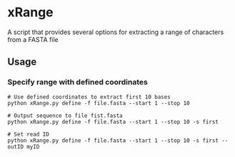 # xRange
A script that provides several options for extracting a range of characters from a FASTA file


## Usage
### Specify range with defined coordinates
```
# Use defined coordinates to extract first 10 bases
python xRange.py define -f file.fasta --start 1 --stop 10

# Output sequence to file fist.fasta
python xRange.py define -f file.fasta --start 1 --stop 10 -s first

# Set read ID
python xRange.py define -f file.fasta --start 1 --stop 10 -s first --outID myID
```
